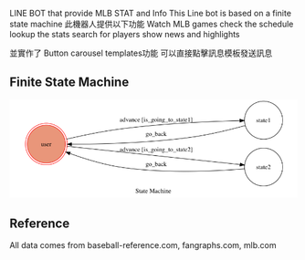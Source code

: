 
LINE BOT that provide MLB STAT and Info
This Line bot is based on a finite state machine
此機器人提供以下功能
Watch MLB games
check the schedule
lookup the stats
search for players
show news and highlights

並實作了
Button carousel templates功能
可以直接點擊訊息模板發送訊息



## Finite State Machine
![fsm](./img/show-fsm.png)


## Reference
All data comes from baseball-reference.com, fangraphs.com, mlb.com
